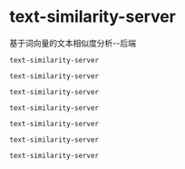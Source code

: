 # text-similarity-server
基于词向量的文本相似度分析--后端

```
text-similarity-server

```
```
text-similarity-server

```
```
text-similarity-server

```
```
text-similarity-server

```
```
text-similarity-server

```
```
text-similarity-server

```
```
text-similarity-server

```